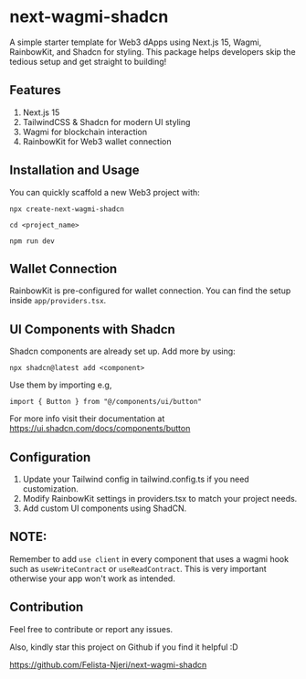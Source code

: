 # next-wagmi-shadcn

A simple starter template for Web3 dApps using Next.js 15, Wagmi, RainbowKit, and Shadcn for styling. This package helps developers skip the tedious setup and get straight to building!

## Features

1. Next.js 15
2. TailwindCSS & Shadcn for modern UI styling
3. Wagmi for blockchain interaction
4. RainbowKit for Web3 wallet connection

## Installation and Usage

You can quickly scaffold a new Web3 project with:

```    
npx create-next-wagmi-shadcn
```

```
cd <project_name>
```

```
npm run dev
```

## Wallet Connection

RainbowKit is pre-configured for wallet connection. You can find the setup inside `app/providers.tsx`.

## UI Components with Shadcn

Shadcn components are already set up. Add more by using:

    npx shadcn@latest add <component>

Use them by importing e.g,

    import { Button } from "@/components/ui/button"

For more info visit their documentation at https://ui.shadcn.com/docs/components/button

## Configuration

1. Update your Tailwind config in tailwind.config.ts if you need customization.
2. Modify RainbowKit settings in providers.tsx to match your project needs.
3. Add custom UI components using ShadCN.

## NOTE: 

Remember to add `use client` in every component that uses a wagmi hook such as `useWriteContract` or `useReadContract`. This is very important otherwise your app won't work as intended.

## Contribution

Feel free to contribute or report any issues.

Also, kindly star this project on Github if you find it helpful :D

https://github.com/Felista-Njeri/next-wagmi-shadcn
